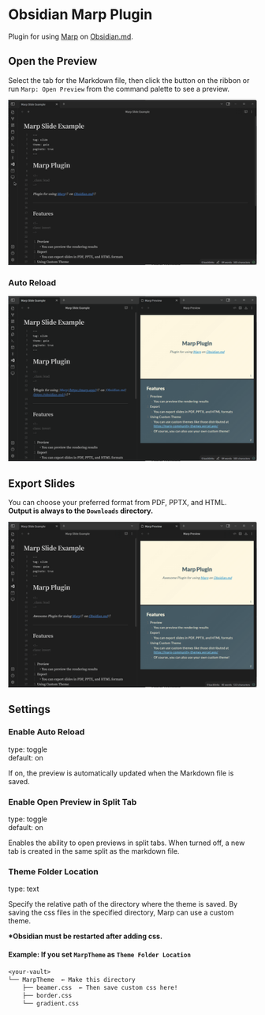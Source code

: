 # Obsidian Marp Plugin

Plugin for using [Marp](https://marp.app/) on [Obsidian.md](https://obsidian.md/).

## Open the Preview

Select the tab for the Markdown file, then click the button on the ribbon or run `Marp: Open Preview` from the command palette to see a preview.

![open_preview](docs/open_preview.gif)

### Auto Reload

![auto_reload](docs/auto_reload.gif)

## Export Slides

You can choose your preferred format from PDF, PPTX, and HTML.  
**Output is always to the `Downloads` directory.**

![export](docs/export.gif)

## Settings

### Enable Auto Reload

type: toggle  
default: on

If on, the preview is automatically updated when the Markdown file is saved.

### Enable Open Preview in Split Tab

type: toggle  
default: on

Enables the ability to open previews in split tabs. When turned off, a new tab is created in the same split as the markdown file.

### Theme Folder Location

type: text

Specify the relative path of the directory where the theme is saved. By saving the css files in the specified directory, Marp can use a custom theme.

**\*Obsidian must be restarted after adding css.**

#### Example: If you set `MarpTheme` as `Theme Folder Location`

```text
<your-vault>
└── MarpTheme  ← Make this directory
    ├── beamer.css  ← Then save custom css here!
    ├── border.css
    └── gradient.css
```
